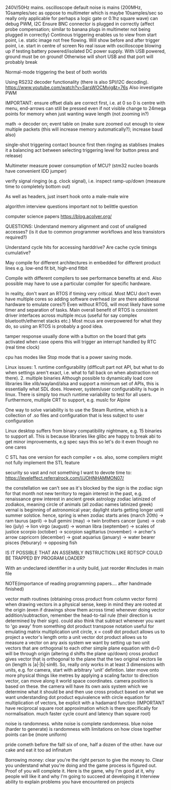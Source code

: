 <!-- SPDX-License-Identifier: zlib-acknowledgement -->

240V/50Hz mains.
oscilloscope default noise is mains (200MHz, 1Gsamples/sec as oppose to multimeter which is maybe 10samples/sec so really only applicable for perhaps a logic gate or 0.1hz square wave)
can debug PWM, I2C
Ensure BNC connector is plugged in correctly (affect probe compensation; similar to banana plugs in multimeter not being plugged in correctly)
Continous triggering enables us to view from start point, i.e. static image not free flowing. Will show before and after trigger point, i.e. start in centre of screen
No real issue with oscilloscope blowing up if testing battery powered/isolated DC power supply.
With USB powered, ground must be on ground! Otherwise will short USB and that port will probably break

Normal-mode triggering the best of both worlds

Using RS232 decoder functionality (there is also SPI/I2C decoding).
https://www.youtube.com/watch?v=SarsWOCMvjg&t=76s
Also investigate PWM  

IMPORTANT: ensure offset dials are correct first, i.e. at 0 so 0 is centre
with menu, end-arrows can still be pressed even if not visible
change to 24mega points for memory when just wanting wave length (not zooming in?)

math -> decoder on; event table on (make sure zoomed out enough to view multiple packets (this will increase memory automatically?); increase baud also)

single-shot triggering contact bounce first then ringing as stablises (makes it a balancing act between selecting triggering level for button press and release)

Multimeter measure power consumption of MCU? (stm32 nucleo boards have convenient IDD jumper)

verify signal ringing (e.g. clock signal), i.e. inspect ramp-up/down (measure time to completely bottom out)

As well as headers, just insert hook onto a male-male wire

algorithm interview questions important not to belittle question

computer science papers
https://blog.acolyer.org/

QUESTIONS:
Understand memory alignment and cost of unaligned accesses? (is it due to common programmer workflows and less transistors required?)

Understand cycle hits for accessing harddrive?
Are cache cycle timings cumulative?

May compile for different architectures in embedded for different product lines e.g. low-end fit bit, high-end fitbit

Compile with different compilers to see performance benefits at end.
Also possible may have to use a particular compiler for specific hardware.

In reality, don't want an RTOS if timing very critical.
Most MCU don't even have multiple cores so adding software overhead (or are there additional hardware to emulate cores?)
Even without RTOS, will most likely have some timer and separation of tasks.
Main overall benefit of RTOS is consistent driver interfaces across multiple mcus (useful for say complex bluetooth/ethernet stacks etc.)
Most mcus are overpowered for what they do, so using an RTOS is probably a good idea.


tamper response usually done with a button on the board that gets activated when case opens
this will trigger an interrupt handled by RTC (real time clock)

cpu has modes like Stop mode that is a power saving mode.


Linux issues: 1. runtime configurability (difficult part not API, but what to do when settings aren't exact, i.e. what to fall back on when abstraction not there). 2. multiple binaries
Although possible to dynamically load core libraries like xlib/wayland/alsa and support
a minimum set of APIs, this is essentially what SDL does.
However, system/user configurability is huge in linux. There is simply too much
runtime variability to test for all users.
Furthermore, multiple CRT to support, e.g. muslc for Alpine

One way to solve variability is to use the Steam Runtime, which is a collection of .so files and configuration that is less subject to user configuration

Linux desktop suffers from binary compatibility nightmare, e.g. 15 binaries to support all. 
This is because libraries like glibc are happy to break abi to get minor improvements, e.g spec says this so let's do it even though no one cares

C STL has one version for each compiler + os. 
also, some compilers might not fully implement the STL feature

security so vast and not something I want to devote time to:
https://leveleffect.referralrock.com/l/JOHNHAMMON07/


the constellation we can't see as it's blocked by the sign is the zodiac sign for that month
not new territory to regain interest in the past, e.g. renaissance grew interest in ancient greek astrology
zodiac latinized of zodiakos, meaning circle of animals (all zodiac names latinized greek)
vernal is beginning of astronomical year; daylight starts getting longer until summer solstice.
hence, spring is when zodiac starts
aries (march 20th) -> ram
taurus (april) -> bull
gemini (may) -> twin brothers
cancer (june) -> crab
leo (july) -> lion
virgo (august) -> woman
libra (september) -> scales of justice
scorpio (october) -> scorpion
sagittarius (november) -> archer's arrow
capricorn (december) -> goat 
aquarius (january) -> water bearer
pisces (feburary) -> opposing fish

IS IT POSSIBLE THAT AN ASSEMBLY INSTRUCTION LIKE RDTSCP COULD BE TRAPPED BY PROGRAM LOADER?

With an undeclared identifier in a unity build, just reorder #includes in main file

NOTE(importance of reading programming papers.... after handmade finished)


vector math routines (obtaining cross product from column vector form)
when drawing vectors in a physical sense, 
keep in mind they are rooted at the origin (even if drawings show them across time)
whenever doing vector addition/subtraction, remember the head-to-tail rule (their direction is determined by their sign).
could also think that subtract whenever you want to 'go away' from something
dot product transpose notation useful for emulating matrix multiplication
unit circle, x = cosθ
dot product allows us to project a vector's length onto a unit vector 
dot product allows us to measure a vector on any axis system we want by setting up two unit vectors that are orthogonal to each other
simple plane equation with d=0 will be through origin (altering d shifts the plane up/down)
cross product gives vector that is orthogonal to the plane that the two original vectors lie on (length is |a|·|b|·sinθ). So, really only works in at least 3 dimensions
with units, e.g. for camera, start with arbitrary 'unit' defintion. later move onto more physical things like metres
by applying a scaling factor to direction vector, can move along it
world space coordinates. camera position is based on these. the camera will have its own axis system which we determine what it should be and then use cross product based on what we want
understanding dot product equivalence with circle equation
for multiplication of vectors, be explicit with a hadamard function
(IMPORTANT have reciprocal square root approximation which is there specifically for normalisation. 
much faster cycle count and latency than square root)

noise is randomness. white noise is complete randomness. blue noise (harder to generate) is randomness with limitations on how close together points can be (more uniform)

pride cometh before the fall!
six of one, half a dozen of the other.
have our cake and eat it too
ad infinatum

Borrowing money: clear you're the right person to give the money to. Clear you understand what you're doing and the game process is figured out. Proof of you will complete it. 
Here is the game, why I'm good at it, why people will like it and why I'm going to succeed at developing it
Interview ability to explain problems you have encountered on projects
